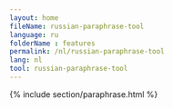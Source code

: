 ```yaml
---
layout: home
fileName: russian-paraphrase-tool
language: ru
folderName : features
permalink: /nl/russian-paraphrase-tool
lang: nl
tool: russian-paraphrase-tool
---
```

{% include section/paraphrase.html %}
